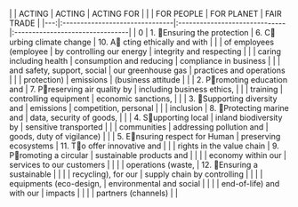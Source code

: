 |    | ACTING                         | ACTING                        | ACTING FOR                      |
|    | FOR PEOPLE                     | FOR PLANET                    | FAIR TRADE                      |
|---:|:-------------------------------|:------------------------------|:--------------------------------|
|  0 | 1. Ensuring the protection    | 6. C urbing climate change   | 10. A cting ethically and with |
|    | of employees (employee         | by controlling our energy     | integrity and respecting        |
|    | caring including health        | consumption and reducing      | compliance in business          |
|    | and safety, support, social    | our greenhouse gas            | practices and operations        |
|    | protection)                    | emissions                     | (business attitude              |
|    | 2. Promoting education and    | 7. Preserving air quality by | including business ethics,      |
|    | training                       | controlling equipment         | economic sanctions,             |
|    | 3. Supporting diversity and   | emissions                     | competition, personal           |
|    | inclusion                      | 8. Protecting marine and     | data, security of goods,        |
|    | 4. Supporting local           | inland biodiversity by        | sensitive transported           |
|    | communities                    | addressing pollution and      | goods, duty of vigilance)       |
|    | 5. Ensuring respect for Human | preserving ecosystems         | 11. To offer innovative and    |
|    | rights in the value chain      | 9. Promoting a circular      | sustainable products and        |
|    |                                | economy within our            | services to our customers       |
|    |                                | operations (waste,            | 12. Ensuring a sustainable     |
|    |                                | recycling), for our           | supply chain by controlling     |
|    |                                | equipments (eco-design,       | environmental and social        |
|    |                                | end-of-life) and with our     | impacts                         |
|    |                                | partners (channels)           |                                 |